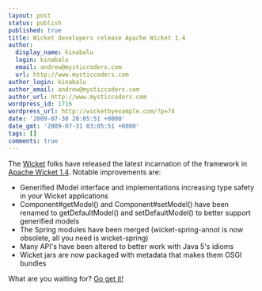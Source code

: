 ```yaml
---
layout: post
status: publish
published: true
title: Wicket developers release Apache Wicket 1.4
author:
  display_name: kinabalu
  login: kinabalu
  email: andrew@mysticcoders.com
  url: http://www.mysticcoders.com
author_login: kinabalu
author_email: andrew@mysticcoders.com
author_url: http://www.mysticcoders.com
wordpress_id: 1716
wordpress_url: http://wicketbyexample.com/?p=74
date: '2009-07-30 20:05:51 +0000'
date_gmt: '2009-07-31 03:05:51 +0000'
tags: []
comments: true
---
```

The <a href="http://wicket.apache.org" target="_blank">Wicket</a> folks have released the latest incarnation of the framework in <a href="http://wicket.apache.org/apache-wicket-14-takes-type-safety-to-the-next-level.html" target="_blank">Apache Wicket 1.4</a>.  Notable improvements are:

<ul>
<li>Generified IModel interface and implementations increasing type safety in your Wicket applications</li>
<li>Component#getModel() and Component#setModel() have been renamed to getDefaultModel() and setDefaultModel() to better support generified models</li>
<li>The Spring modules have been merged (wicket-spring-annot is now obsolete, all you need is wicket-spring)</li>
<li>Many API's have been altered to better work with Java 5's idioms</li>
<li>Wicket jars are now packaged with metadata that makes them OSGI bundles</li>
</ul>
What are you waiting for?  <a href="http://www.apache.org/dyn/closer.cgi/wicket/1.4.0" target="_blank">Go get it!</a>

